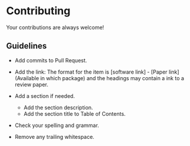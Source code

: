 # Contributing

Your contributions are always welcome!

## Guidelines

- Add commits to Pull Request.

- Add the link: The format for the item is [software link] - [Paper link] (Available in which package) and the headings may contain a ink to a review paper.

- Add a section if needed.

  - Add the section description.
  - Add the section title to Table of Contents.

- Check your spelling and grammar.

- Remove any trailing whitespace.


